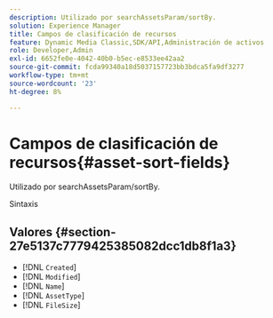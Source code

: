 ```yaml
---
description: Utilizado por searchAssetsParam/sortBy.
solution: Experience Manager
title: Campos de clasificación de recursos
feature: Dynamic Media Classic,SDK/API,Administración de activos
role: Developer,Admin
exl-id: 6652fe0e-4042-40b0-b5ec-e8533ee42aa2
source-git-commit: fcda99340a18d5037157723bb3bdca5fa9df3277
workflow-type: tm+mt
source-wordcount: '23'
ht-degree: 8%

---
```


# Campos de clasificación de recursos{#asset-sort-fields}

Utilizado por searchAssetsParam/sortBy.

Sintaxis

## Valores {#section-27e5137c7779425385082dcc1db8f1a3}

* [!DNL `Created`]
* [!DNL `Modified`]
* [!DNL `Name`]
* [!DNL `AssetType`]
* [!DNL `FileSize`]
